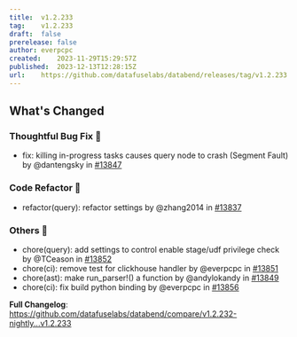 ```yaml
---
title:	v1.2.233
tag:	v1.2.233
draft:	false
prerelease:	false
author:	everpcpc
created:	2023-11-29T15:29:57Z
published:	2023-12-13T12:28:15Z
url:	https://github.com/datafuselabs/databend/releases/tag/v1.2.233
---
```

<!-- Release notes generated using configuration in .github/release.yml at v1.2.233 -->

## What's Changed
### Thoughtful Bug Fix 🔧
* fix: killing in-progress tasks causes query node to crash (Segment Fault) by @dantengsky in [#13847](https://github.com/datafuselabs/databend/pull/13847)
### Code Refactor 🎉
* refactor(query): refactor settings by @zhang2014 in [#13837](https://github.com/datafuselabs/databend/pull/13837)
### Others 📒
* chore(query): add settings to control enable stage/udf privilege check by @TCeason in [#13852](https://github.com/datafuselabs/databend/pull/13852)
* chore(ci): remove test for clickhouse handler by @everpcpc in [#13851](https://github.com/datafuselabs/databend/pull/13851)
* chore(ast): make run_parser!() a function by @andylokandy in [#13849](https://github.com/datafuselabs/databend/pull/13849)
* chore(ci): fix build python binding by @everpcpc in [#13856](https://github.com/datafuselabs/databend/pull/13856)


**Full Changelog**: https://github.com/datafuselabs/databend/compare/v1.2.232-nightly...v1.2.233

